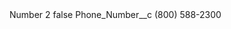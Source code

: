 <?xml version="1.0" encoding="UTF-8"?>
<CustomMetadata xmlns="http://soap.sforce.com/2006/04/metadata" xmlns:xsi="http://www.w3.org/2001/XMLSchema-instance" xmlns:xsd="http://www.w3.org/2001/XMLSchema">
    <label>Number 2</label>
    <protected>false</protected>
    <values>
        <field>Phone_Number__c</field>
        <value xsi:type="xsd:string">(800) 588-2300</value>
    </values>
</CustomMetadata>
